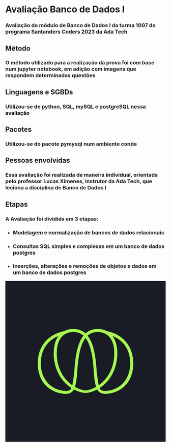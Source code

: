 # Avaliação Banco de Dados I
### Avaliação do módulo de Banco de Dados I da turma 1007 do programa Santanders Coders 2023 da Ada Tech
## Método
### O método utilizado para a realização da prova foi com base num jupyter notebook, em adição com imagens que respondem determinadas questões
## Linguagens e SGBDs
### Utilizou-se de python, SQL, mySQL e postgreSQL nessa avaliação
## Pacotes
### Utilizou-se do pacote pymysql num ambiente conda
## Pessoas envolvidas
### Essa avaliação foi realizada de maneira individual, orientada pelo professor Lucas Ximenes, instrutor da Ada Tech, que leciona a disciplina de Banco de Dados I
## Etapas
### A Avaliação foi dividida em 3 etapas: 
- ### <b>Modelagem e normalização de bancos de dados relacionais</b>
- ### <b>Consultas SQL simples e complexas em um banco de dados postgres</b>
- ### <b>Inserções, alterações e remoções de objetos e dados em um banco de dados postgres</b>
![Alt text](imagens/logo_ada.png)
